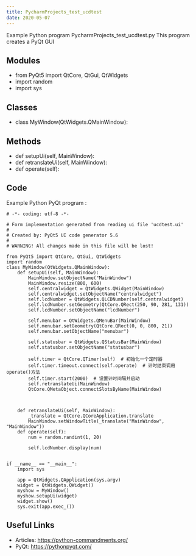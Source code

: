 ```yaml
---
title: PycharmProjects_test_ucdtest
date: 2020-05-07
---
```

Example Python program PycharmProjects_test_ucdtest.py
This program creates a PyQt GUI

## Modules

* from PyQt5 import QtCore, QtGui, QtWidgets
* import random
* import sys

## Classes

* class MyWindow(QtWidgets.QMainWindow):

## Methods

* def setupUi(self, MainWindow):
* def retranslateUi(self, MainWindow):
* def operate(self):

## Code

Example Python PyQt program :

    # -*- coding: utf-8 -*-
    
    # Form implementation generated from reading ui file 'ucdtest.ui'
    #
    # Created by: PyQt5 UI code generator 5.6
    #
    # WARNING! All changes made in this file will be lost!
    
    from PyQt5 import QtCore, QtGui, QtWidgets
    import random
    class MyWindow(QtWidgets.QMainWindow):
        def setupUi(self, MainWindow):
            MainWindow.setObjectName("MainWindow")
            MainWindow.resize(800, 600)
            self.centralwidget = QtWidgets.QWidget(MainWindow)
            self.centralwidget.setObjectName("centralwidget")
            self.lcdNumber = QtWidgets.QLCDNumber(self.centralwidget)
            self.lcdNumber.setGeometry(QtCore.QRect(250, 90, 281, 131))
            self.lcdNumber.setObjectName("lcdNumber")
    
            self.menubar = QtWidgets.QMenuBar(MainWindow)
            self.menubar.setGeometry(QtCore.QRect(0, 0, 800, 21))
            self.menubar.setObjectName("menubar")
    
            self.statusbar = QtWidgets.QStatusBar(MainWindow)
            self.statusbar.setObjectName("statusbar")
    
            self.timer = QtCore.QTimer(self)  # 初始化一个定时器
            self.timer.timeout.connect(self.operate)  # 计时结束调用operate()方法
            self.timer.start(2000)  # 设置计时间隔并启动
            self.retranslateUi(MainWindow)
            QtCore.QMetaObject.connectSlotsByName(MainWindow)
    
    
    
        def retranslateUi(self, MainWindow):
            _translate = QtCore.QCoreApplication.translate
            MainWindow.setWindowTitle(_translate("MainWindow", "MainWindow"))
        def operate(self):
            num = random.randint(1, 20)
    
            self.lcdNumber.display(num)
    
    
    if __name__ == "__main__":
        import sys
    
        app = QtWidgets.QApplication(sys.argv)
        widget = QtWidgets.QWidget()
        myshow = MyWindow()
        myshow.setupUi(widget)
        widget.show()
        sys.exit(app.exec_())

## Useful Links

- Articles: https://python-commandments.org/
- PyQt: https://pythonpyqt.com/
